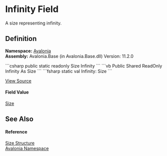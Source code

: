 # Infinity Field


A size representing infinity.



## Definition
**Namespace:** <a href="N_Avalonia">Avalonia</a>  
**Assembly:** Avalonia.Base (in Avalonia.Base.dll) Version: 11.2.0

<Tabs groupId="api-code-preview">
<TabItem value="csharp" label="C#">
```csharp
public static readonly Size Infinity
```
</TabItem>
<TabItem value="vb" label="VB">
```vb
Public Shared ReadOnly Infinity As Size
```
</TabItem>
<TabItem value="fsharp" label="F#">
```fsharp
static val Infinity: Size
```
</TabItem>
</Tabs>



<a href="https://github.com/AvaloniaUI/Avalonia/tree/master/src/Avalonia.Base/Size.cs" title="View the source code">View Source</a>



#### Field Value
<a href="T_Avalonia_Size">Size</a>

## See Also


#### Reference
<a href="T_Avalonia_Size">Size Structure</a>  
<a href="N_Avalonia">Avalonia Namespace</a>  

